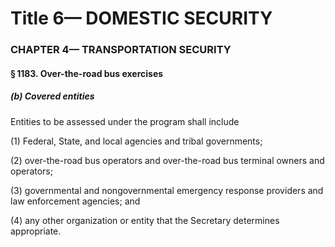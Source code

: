 
# Title 6— DOMESTIC SECURITY
### CHAPTER 4— TRANSPORTATION SECURITY
#### § 1183. Over-the-road bus exercises
##### (b) Covered entities

Entities to be assessed under the program shall include

(1) Federal, State, and local agencies and tribal governments;

(2) over-the-road bus operators and over-the-road bus terminal owners and operators;

(3) governmental and nongovernmental emergency response providers and law enforcement agencies; and

(4) any other organization or entity that the Secretary determines appropriate.
